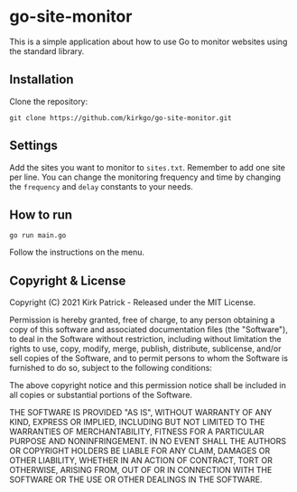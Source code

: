 # go-site-monitor
This is a simple application about how to use Go to monitor websites using the standard library.

## Installation
Clone the repository:
````
git clone https://github.com/kirkgo/go-site-monitor.git
````

## Settings
Add the sites you want to monitor to `sites.txt`. Remember to add one site per line.
You can change the monitoring frequency and time by changing the `frequency` and `delay` constants to your needs.

## How to run
````
go run main.go
````
Follow the instructions on the menu.

## Copyright & License ##

Copyright (C) 2021 Kirk Patrick - Released under the MIT License.

Permission is hereby granted, free of charge, to any person obtaining a copy of this software and associated documentation files (the "Software"), to deal in the Software without restriction, including without limitation the rights to use, copy, modify, merge, publish, distribute, sublicense, and/or sell copies of the Software, and to permit persons to whom the Software is furnished to do so, subject to the following conditions:

The above copyright notice and this permission notice shall be included in all copies or substantial portions of the Software.

THE SOFTWARE IS PROVIDED "AS IS", WITHOUT WARRANTY OF ANY KIND, EXPRESS OR IMPLIED, INCLUDING BUT NOT LIMITED TO THE WARRANTIES OF MERCHANTABILITY, FITNESS FOR A PARTICULAR PURPOSE AND
NONINFRINGEMENT. IN NO EVENT SHALL THE AUTHORS OR COPYRIGHT HOLDERS BE LIABLE FOR ANY CLAIM, DAMAGES OR OTHER LIABILITY, WHETHER IN AN ACTION OF CONTRACT, TORT OR OTHERWISE, ARISING FROM, OUT OF OR IN CONNECTION WITH THE SOFTWARE OR THE USE OR OTHER DEALINGS IN THE SOFTWARE.
